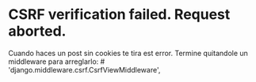 # CSRF verification failed. Request aborted.
Cuando haces un post sin cookies te tira est error. Termine quitandole un middleware para arreglarlo: # 'django.middleware.csrf.CsrfViewMiddleware',
